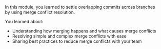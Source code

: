 In this module, you learned to settle overlapping commits across branches by using merge conflict resolution.

You learned about:
- Understanding how merging happens and what causes merge conflicts
- Resolving simple and complex merge conflicts with ease
- Sharing best practices to reduce merge conflicts with your team